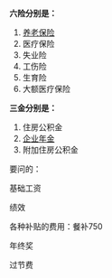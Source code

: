**六险分别是：**

1. [养老保险](https://www.baidu.com/s?wd=养老保险&tn=SE_PcZhidaonwhc_ngpagmjz&rsv_dl=gh_pc_zhidao)
2. 医疗保险
3. 失业险
4. 工伤险
5. 生育险 
6. 大额医疗保险

**三金分别是：**

1. 住房公积金
2. [企业年金](https://www.baidu.com/s?wd=企业年金&tn=SE_PcZhidaonwhc_ngpagmjz&rsv_dl=gh_pc_zhidao)
3. 附加住房公积金

要问的：

基础工资

绩效

各种补贴的费用：餐补750

年终奖

过节费